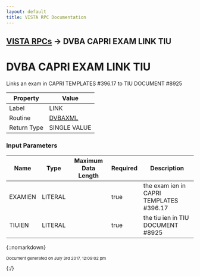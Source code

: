 ```yaml
---
layout: default
title: VISTA RPC Documentation
---
```


## [VISTA RPCs](TableOfContents) &#8594; DVBA CAPRI EXAM LINK TIU
# DVBA CAPRI EXAM LINK TIU

Links an exam in CAPRI TEMPLATES #396.17 to TIU DOCUMENT #8925

Property | Value
--- | ---
Label | LINK
Routine | [DVBAXML](http://code.osehra.org/dox/Routine_DVBAXML_source.html)
Return Type | SINGLE VALUE


### Input Parameters

Name | Type | Maximum Data Length | Required | Description
--- | --- | --- | --- | ---
EXAMIEN | LITERAL |  | true | the exam ien in CAPRI TEMPLATES #396.17
TIUIEN | LITERAL |  | true | the tiu ien in TIU DOCUMENT #8925



{::nomarkdown} <br/><p style="font-size: 11px">Document generated on July 3rd 2017, 12:09:02 pm</p>{:/}